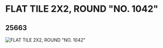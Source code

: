 # FLAT TILE 2X2, ROUND "NO. 1042"
## 25663
![FLAT TILE 2X2, ROUND "NO. 1042"](https://lc-www-live-s.legocdn.com/media/bricks/5/2/6142097.jpg)